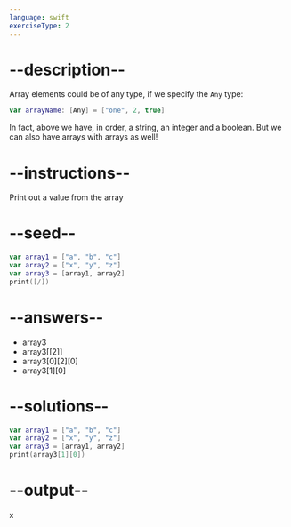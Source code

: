 ```yaml
---
language: swift
exerciseType: 2
---
```


# --description--

Array elements could be of any type, if we specify the `Any` type:
```swift
var arrayName: [Any] = ["one", 2, true]
```
In fact, above we have, in order, a string, an integer and a boolean.
But we can also have arrays with arrays as well!

# --instructions--

Print out a value from the array

# --seed--

```swift
var array1 = ["a", "b", "c"]
var array2 = ["x", "y", "z"]
var array3 = [array1, array2]
print([/])
```

# --answers--

- array3
- array3[[2]]
- array3[0][2][0]
- array3[1][0]

# --solutions--

```swift
var array1 = ["a", "b", "c"]
var array2 = ["x", "y", "z"]
var array3 = [array1, array2]
print(array3[1][0])
```

# --output--

x
